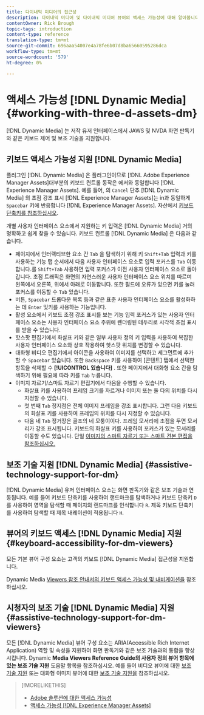 ```yaml
---
title: 다이내믹 미디어의 접근성
description: 다이내믹 미디어 및 다이내믹 미디어 뷰어의 액세스 가능성에 대해 알아봅니다.
contentOwner: Rick Brough
topic-tags: introduction
content-type: reference
translation-type: tm+mt
source-git-commit: 696aaa54007e4a78fe6b07d8ba65660595286dca
workflow-type: tm+mt
source-wordcount: '579'
ht-degree: 0%

---
```



# 액세스 가능성 [!DNL Dynamic Media] {#working-with-three-d-assets-dm}

[!DNL Dynamic Media] 는 저작 유저 인터페이스에서 JAWS 및 NVDA 화면 판독기와 같은 키보드 제어 및 보조 기술을 지원합니다.

## 키보드 액세스 가능성 지원 [!DNL Dynamic Media]

플러그인 [!DNL Dynamic Media] 은 플러그인이므로 [!DNL Adobe Experience Manager Assets]대부분의 키보드 컨트롤 동작은 에서와 동일합니다 [!DNL Experience Manager Assets]. 예를 들어, 의 `Cancel` 단추 [!DNL Dynamic Media] 의 초점 강조 표시 [!DNL Experience Manager Assets]는 in과 동일하게 `Spacebar` 키에 반응합니다 [!DNL Experience Manager Assets]. 자산에서 [키보드 단축키를 참조하십시오](/help/assets/accessibility.md#keyboard-shortcuts).

개별 사용자 인터페이스 요소에서 지원하는 키 입력은 [!DNL Dynamic Media] 거의 명확하고 쉽게 찾을 수 있습니다. 키보드 컨트롤 [!DNL Dynamic Media] 은 다음과 같습니다.

* 페이지에서 인터랙티브한 요소 간 `Tab` 을 탐색하기 위해 키 `Shift+Tab` 입력과 키를 사용하는 기능
탭 순서에서 다음 사용자 인터페이스 요소로 입력 포커스를 `Tab` 이동합니다.를 `Shift+Tab` 사용하면 입력 포커스가 이전 사용자 인터페이스 요소로 돌아갑니다.
초점 트래픽은 화면의 자연스러운 사용자 인터페이스 요소 위치를 따르며 왼쪽에서 오른쪽, 위에서 아래로 이동합니다. 또한 필드에 오류가 있으면 키를 눌러 포커스를 이동할 수 `Tab` 있습니다.
* 버튼, `Spacebar` 드롭다운 목록 등과 같은 표준 사용자 인터페이스 요소를 활성화하는 데 `Enter` 및키를 사용하는 기능입니다.
* 활성 요소에서 키보드 초점 강조 표시를 보는 기능 입력 포커스가 있는 사용자 인터페이스 요소는 사용자 인터페이스 요소 주위에 렌더링된 테두리로 시각적 초점 표시를 받을 수 있습니다.
* 핫스팟 편집기에서 화살표 키와 같은 일부 사용자 정의 키 입력을 사용하여 복잡한 사용자 인터페이스 요소와 상호 작용하여 핫스팟 위치를 변경할 수 있습니다.
* 대화형 비디오 편집기에서 아이콘을 사용하여 이미지를 선택하고 세그먼트에 추가할 수 `Spacebar` 있습니다. 또한 `Backspace` 키를 사용하여 [콘텐트] 탭에서 선택한 항목을 삭제할 수 **[!UICONTROL 있습니다]** . 또한 페이지에서 대화형 요소 간을 탐색하기 위해 필요에 따라 키를 `Tab` 누릅니다.
* 이미지 자르기/스마트 자르기 편집기에서 다음을 수행할 수 있습니다.
   * 화살표 키를 사용하여 프레임 크기를 자르거나 이미지 또는 둘 다의 위치를 다시 지정할 수 있습니다.
   * 첫 번째 `Tab` 정지점은 전체 이미지 프레임을 강조 표시합니다. 그런 다음 키보드의 화살표 키를 사용하여 프레임의 위치를 다시 지정할 수 있습니다.
   * 다음 네 `Tab` 정거장은 골조의 네 모퉁이이다. 프레임 모서리에 초점을 두면 모서리가 강조 표시됩니다. 키보드의 화살표 키를 사용하여 포커스가 있는 모서리를 이동할 수도 있습니다.
단일 [이미지의 스마트 자르기 또는 스마트 견본 편집을 참조하십시오.](/help/assets/image-profiles.md#editing-the-smart-crop-or-smart-swatch-of-a-single-image)

<!-- Keyboarding is the same because Dynamic Media is using the same UI library (Coral 3 (AEM 6.5) or Coral Spectrum (in Skyline)) as entire AEM Assets.  -->

<!-- In the Hotspot editor, Dynamic Media lets you use arrow keys to control the position of a hot spot. See [Carousel Banners](/help/assets/dynamic-media/carousel-banners.md##adding-hotspots-or-image-maps-to-an-image-banner) or [Interactive Images](/help/assets/dynamic-media/interactive-images.md#adding-hotspots-to-an-image-banner)  -->

<!-- I think we should definitely mention this in the DM-specific area of documentation for keyboard support. -->

<!-- I would not get into much of details of specific keyboard support logic of these editors. One of the reasons - chances are that accessibility support will receive Phase2-like attention, with more holistic approach. -->

## 보조 기술 지원 [!DNL Dynamic Media] {#assistive-technology-support-for-dm}

[!DNL Dynamic Media] 유저 인터페이스 요소는 화면 판독기와 같은 보조 기술과 연동됩니다. 예를 들어 키보드 단축키를 사용하여 랜드마크를 탐색하거나 키보드 단축키 `D` 를 사용하여 영역을 탐색할 때 페이지의 랜드마크를 인식합니다 `R`. 제목 키보드 단축키를 사용하여 탐색할 때 제목 내레이션이 적용됩니다 `H`.

## 뷰어의 키보드 액세스 [!DNL Dynamic Media] 지원 {#keyboard-accessibility-for-dm-viewers}

모든 기본 뷰어 구성 요소는 고객의 키보드 [!DNL Dynamic Media] 접근성을 지원합니다.

Dynamic Media [Viewers 참조 안내서의 키보드 액세스 가능성 및 내비게이션을](https://docs.adobe.com/content/help/en/dynamic-media-developer-resources/library/c-keyboard-accessibility.html) 참조하십시오.

## 시청자의 보조 기술 [!DNL Dynamic Media] 지원 {#assistive-technology-support-for-dm-viewers}

모든 [!DNL Dynamic Media] 뷰어 구성 요소는 ARIA(Accessible Rich Internet Application) 역할 및 속성을 지원하여 화면 판독기와 같은 보조 기술과의 통합을 향상시킵니다.
Dynamic **Media Viewers Reference Guide의 사용자 정의 뷰어 항목에 있는 보조 기술 지원** 도움말 항목을 참조하십시오. 예를 들어 비디오 뷰어에 대한 [보조 기술 지원](https://experienceleague.adobe.com/docs/dynamic-media-developer-resources/library/viewers-aem-assets-dmc/video/r-html5-video-viewer-20-assistive.html) 또는 대화형 이미지 뷰어에 대한 [보조 기술 지원을](https://experienceleague.adobe.com/docs/dynamic-media-developer-resources/library/viewers-for-aem-assets-only/interactive-images/c-html5-aem-interactive-image-assistive.html#viewers-for-aem-assets-only) 참조하십시오.

>[!MORELIKETHIS]
>
>* [Adobe 솔루션에 대한 액세스 가능성](https://www.adobe.com/accessibility.html)
>* [액세스 가능성 [!DNL Experience Manager Assets]](/help/assets/accessibility.md)

